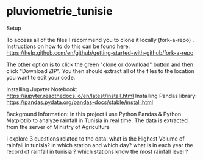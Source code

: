 # pluviometrie_tunisie
Setup

To access all of the files I recommend you to clone it locally (fork-a-repo) . Instructions on how to do this can be found here: https://help.github.com/en/github/getting-started-with-github/fork-a-repo

The other option is to click the green "clone or download" button and then click "Download ZIP". You then should extract all of the files to the location you want to edit your code.

Installing Jupyter Notebook: https://jupyter.readthedocs.io/en/latest/install.html
Installing Pandas library: https://pandas.pydata.org/pandas-docs/stable/install.html

Background Information:
In this project i use Python Pandas & Python Matplotlib to analyze rainfall in Tunisia in real time. The data is extracted from the server of Ministry of Agriculture 

I explore 3 questions related to the data:
what is the Highest Volume of rainfall in tunisia? in which station and which day?
what is in each year the record of rainfall in tunisia ?
which stations know the most rainfall level ? 
